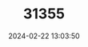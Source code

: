 ---
title: "31355"
category: "Araucaria araucana"
draft: false
date: 2024-02-22 13:03:50
languages:
  Spanish; Castilian: ["Araucaria", "Pino Araucana", "Pino Chileno", "Piñonero"]
  English: ["Monkey Puzzle"]
---